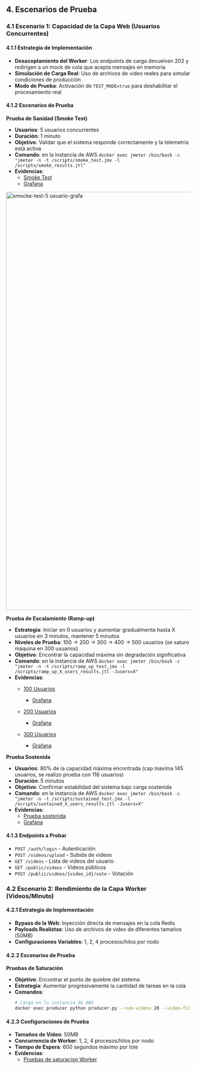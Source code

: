 ## 4. Escenarios de Prueba

### 4.1 Escenario 1: Capacidad de la Capa Web (Usuarios Concurrentes)

#### 4.1.1 Estrategia de Implementación
- **Desacoplamiento del Worker**: Los endpoints de carga devuelven 202 y redirigen a un mock de cola que acepta mensajes en memoria
- **Simulación de Carga Real**: Uso de archivos de video reales para simular condiciones de producción
- **Modo de Prueba**: Activación de `TEST_MODE=true` para deshabilitar el procesamiento real

#### 4.1.2 Escenarios de Prueba

**Prueba de Sanidad (Smoke Test)**
- **Usuarios**: 5 usuarios concurrentes
- **Duración**: 1 minuto
- **Objetivo**: Validar que el sistema responde correctamente y la telemetría está activa
- **Comando**: en la instancia de AWS `docker exec jmeter /bin/bash -c "jmeter -n -t /scripts/smoke_test.jmx -l /scripts/smoke_results.jtl"`
- **Evidencias**: 
  - [Smoke Test](https://github.com/user-attachments/assets/2c667969-5672-48a4-8c69-2352482e0ce1)
  - [Grafana](https://uniandes-my.sharepoint.com/:i:/r/personal/am_rodriguezs1_uniandes_edu_co1/Documents/Desarrollo%20de%20Software%20en%20la%20Nube/Semana%201-2/Evidencias%20pruebas%20de%20carga/Captura%20de%20pantalla%202025-10-19%20121438.jpg?csf=1&web=1&e=HfT6R2)
<img width="1385" height="1141" alt="smocke-test-5 usuario-grafa" src="https://github.com/user-attachments/assets/3393adf4-aa48-45fa-af0f-65ac2c9f3bb0" />

**Prueba de Escalamiento (Ramp-up)**
- **Estrategia**: Iniciar en 0 usuarios y aumentar gradualmente hasta X usuarios en 3 minutos, mantener 5 minutos
- **Niveles de Prueba**: 100 → 200 → 300 → 400 → 500 usuarios (se saturo maquina en 300 usuarios)
- **Objetivo**: Encontrar la capacidad máxima sin degradación significativa
- **Comando**: en la instancia de AWS `docker exec jmeter /bin/bash -c "jmeter -n -t /scripts/ramp_up_test.jmx -l /scripts/ramp_up_X_users_results.jtl -Jusers=X"`
- **Evidencias**: 
  - [100 Usuarios](https://uniandes-my.sharepoint.com/:i:/r/personal/am_rodriguezs1_uniandes_edu_co1/Documents/Desarrollo%20de%20Software%20en%20la%20Nube/Semana%201-2/Evidencias%20pruebas%20de%20carga/Captura%20de%20pantalla%202025-10-19%20104146.jpg?csf=1&web=1&e=P5vQ1z)
    - [Grafana](https://uniandes-my.sharepoint.com/:i:/r/personal/am_rodriguezs1_uniandes_edu_co1/Documents/Desarrollo%20de%20Software%20en%20la%20Nube/Semana%201-2/Evidencias%20pruebas%20de%20carga/Captura%20de%20pantalla_19-10-2025_105523_localhost.jpeg?csf=1&web=1&e=1V6JtO)

  - [200 Usuarios](https://uniandes-my.sharepoint.com/:i:/r/personal/am_rodriguezs1_uniandes_edu_co1/Documents/Desarrollo%20de%20Software%20en%20la%20Nube/Semana%201-2/Evidencias%20pruebas%20de%20carga/Captura%20de%20pantalla%202025-10-19%20110937.jpg?csf=1&web=1&e=xXUYYO)
    - [Grafana](https://uniandes-my.sharepoint.com/:i:/r/personal/am_rodriguezs1_uniandes_edu_co1/Documents/Desarrollo%20de%20Software%20en%20la%20Nube/Semana%201-2/Evidencias%20pruebas%20de%20carga/Captura%20de%20pantalla_19-10-2025_105523_localhost.jpeg?csf=1&web=1&e=1V6JtO)
  - [300 Usuarios](https://uniandes-my.sharepoint.com/:i:/r/personal/am_rodriguezs1_uniandes_edu_co1/Documents/Desarrollo%20de%20Software%20en%20la%20Nube/Semana%201-2/Evidencias%20pruebas%20de%20carga/Captura%20de%20pantalla%202025-10-19%20113342.jpg?csf=1&web=1&e=qWGLfL)
    - [Grafana](https://uniandes-my.sharepoint.com/:i:/r/personal/am_rodriguezs1_uniandes_edu_co1/Documents/Desarrollo%20de%20Software%20en%20la%20Nube/Semana%201-2/Evidencias%20pruebas%20de%20carga/Captura%20de%20pantalla_19-10-2025_113229_localhost.jpeg?csf=1&web=1&e=kljeOP)

**Prueba Sostenida**
- **Usuarios**: 80% de la capacidad máxima encontrada (cap maxima 145 usuarios, se realizo prueba con 116 usuarios)
- **Duración**: 5 minutos
- **Objetivo**: Confirmar estabilidad del sistema bajo carga sostenida
- **Comando**: en la instancia de AWS `docker exec jmeter /bin/bash -c "jmeter -n -t /scripts/sustained_test.jmx -l /scripts/sustained_X_users_results.jtl -Jusers=X"`
- **Evidencias**:
  - [Prueba sostenida](https://uniandes-my.sharepoint.com/:i:/r/personal/am_rodriguezs1_uniandes_edu_co1/Documents/Desarrollo%20de%20Software%20en%20la%20Nube/Semana%201-2/Evidencias%20pruebas%20de%20carga/Captura%20de%20pantalla%202025-10-19%20121438.jpg?csf=1&web=1&e=HfT6R2)
  - [Grafana](https://uniandes-my.sharepoint.com/:i:/r/personal/am_rodriguezs1_uniandes_edu_co1/Documents/Desarrollo%20de%20Software%20en%20la%20Nube/Semana%201-2/Evidencias%20pruebas%20de%20carga/Captura%20de%20pantalla_19-10-2025_11947_localhost.jpeg?csf=1&web=1&e=xOhcXk)
#### 4.1.3 Endpoints a Probar
- `POST /auth/login` - Autenticación
- `POST /videos/upload` - Subida de videos
- `GET /videos` - Lista de videos del usuario
- `GET /public/videos` - Videos públicos
- `POST /public/videos/{video_id}/vote` - Votación

### 4.2 Escenario 2: Rendimiento de la Capa Worker (Videos/Minuto)

#### 4.2.1 Estrategia de Implementación
- **Bypass de la Web**: Inyección directa de mensajes en la cola Redis
- **Payloads Realistas**: Uso de archivos de video de diferentes tamaños (50MB)
- **Configuraciones Variables**: 1, 2, 4 procesos/hilos por nodo

#### 4.2.2 Escenarios de Prueba

**Pruebas de Saturación**
- **Objetivo**: Encontrar el punto de quiebre del sistema
- **Estrategia**: Aumentar progresivamente la cantidad de tareas en la cola
- **Comandos**:
  ```bash
  # Carga en la instancia de AWS
  docker exec producer python producer.py --num-videos 20 --video-file ./assets/dummy_file_50mb.mp4 --no-wait
  ```
#### 4.2.3 Configuraciones de Prueba
- **Tamaños de Video**: 50MB
- **Concurrencia de Worker**: 1, 2, 4 procesos/hilos por nodo
- **Tiempo de Espera**: 600 segundos máximo por lote
- **Evidencias**:
  - [Pruebas de saturacion Worker](https://uniandes-my.sharepoint.com/:i:/r/personal/am_rodriguezs1_uniandes_edu_co1/Documents/Desarrollo%20de%20Software%20en%20la%20Nube/Semana%201-2/Evidencias%20pruebas%20de%20carga/Captura%20de%20pantalla_19-10-2025_11947_localhost.jpeg?csf=1&web=1&e=xOhcXk)
